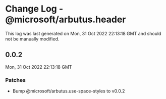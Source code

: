 # Change Log - @microsoft/arbutus.header

This log was last generated on Mon, 31 Oct 2022 22:13:18 GMT and should not be manually modified.

<!-- Start content -->

## 0.0.2

Mon, 31 Oct 2022 22:13:18 GMT

### Patches

- Bump @microsoft/arbutus.use-space-styles to v0.0.2
